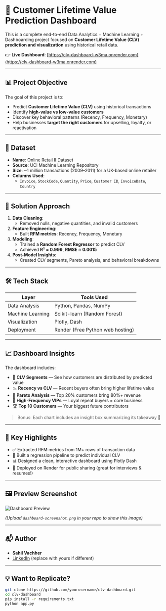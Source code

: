 # 🧮 Customer Lifetime Value Prediction Dashboard

This is a complete end-to-end Data Analytics + Machine Learning + Dashboarding project focused on **Customer Lifetime Value (CLV) prediction and visualization** using historical retail data.

👉 **Live Dashboard**: [https://clv-dashboard-w3ma.onrender.com](https://clv-dashboard-w3ma.onrender.com)

---

## 📊 Project Objective

The goal of this project is to:
- Predict **Customer Lifetime Value (CLV)** using historical transactions
- Identify **high-value vs low-value customers**
- Discover key behavioral patterns (Recency, Frequency, Monetary)
- Help businesses **target the right customers** for upselling, loyalty, or reactivation

---

## 📁 Dataset

- **Name**: [Online Retail II Dataset](https://archive.ics.uci.edu/ml/datasets/Online+Retail+II)
- **Source**: UCI Machine Learning Repository
- **Size**: ~1 million transactions (2009–2011) for a UK-based online retailer
- **Columns Used**:
  - `Invoice`, `StockCode`, `Quantity`, `Price`, `Customer ID`, `InvoiceDate`, `Country`

---

## 🧠 Solution Approach

1. **Data Cleaning**:
   - Removed nulls, negative quantities, and invalid customers
2. **Feature Engineering**:
   - Built **RFM metrics**: Recency, Frequency, Monetary
3. **Modeling**:
   - Trained a **Random Forest Regressor** to predict CLV
   - Achieved **R² = 0.999**, **RMSE ≈ 0.0015**
4. **Post-Model Insights**:
   - Created CLV segments, Pareto analysis, and behavioral breakdowns

---

## 🛠️ Tech Stack

| Layer             | Tools Used                            |
|------------------|----------------------------------------|
| Data Analysis     | Python, Pandas, NumPy                  |
| Machine Learning  | Scikit-learn (Random Forest)           |
| Visualization     | Plotly, Dash                           |
| Deployment        | Render (Free Python web hosting)       |

---

## 📈 Dashboard Insights

The dashboard includes:

- 🔷 **CLV Segments** — See how customers are distributed by predicted value
- 📉 **Recency vs CLV** — Recent buyers often bring higher lifetime value
- 📐 **Pareto Analysis** — Top 20% customers bring 80%+ revenue
- 💎 **High-Frequency VIPs** — Loyal repeat buyers = core business
- 🏆 **Top 10 Customers** — Your biggest future contributors

> Bonus: Each chart includes an insight box summarizing its takeaway 🎯

---

## 📌 Key Highlights

- ✅ Extracted RFM metrics from 1M+ rows of transaction data
- 🔁 Built a regression pipeline to predict individual CLV
- 📊 Designed a clean, interactive dashboard using Plotly Dash
- 🚀 Deployed on Render for public sharing (great for interviews & resumes!)

---

## 🖼️ Preview Screenshot

![Dashboard Preview]()

_(Upload `dashboard-screenshot.png` in your repo to show this image)_

---

## 📬 Author

- **Sahil Vachher**
- [LinkedIn](https://www.linkedin.com/in/sahilvachher) (replace with yours if different)


---

## 💡 Want to Replicate?

```bash
git clone https://github.com/yourusername/clv-dashboard.git
cd clv-dashboard
pip install -r requirements.txt
python app.py

